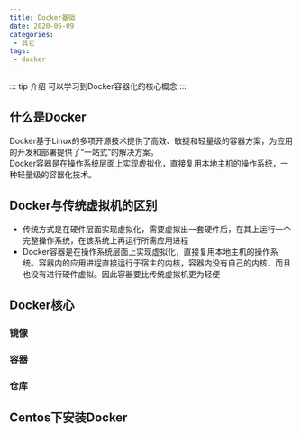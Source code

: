 ```yaml
--- 
title: Docker基础
date: 2020-06-09
categories: 
 - 其它
tags: 
 - docker
---
```

::: tip 介绍
可以学习到Docker容器化的核心概念
:::
<!-- more -->
## 什么是Docker
Docker基于Linux的多项开源技术提供了高效、敏捷和轻量级的容器方案，为应用的开发和部署提供了“一站式”的解决方案。<br>
Docker容器是在操作系统层面上实现虚拟化，直接复用本地主机的操作系统，一种轻量级的容器化技术。
## Docker与传统虚拟机的区别
- 传统方式是在硬件层面实现虚拟化，需要虚拟出一套硬件后，在其上运行一个完整操作系统，在该系统上再运行所需应用进程
- Docker容器是在操作系统层面上实现虚拟化，直接复用本地主机的操作系统。容器内的应用进程直接运行于宿主的内核，容器内没有自己的内核，而且也没有进行硬件虚拟。因此容器要比传统虚拟机更为轻便
## Docker核心
### 镜像
### 容器
### 仓库

## Centos下安装Docker
